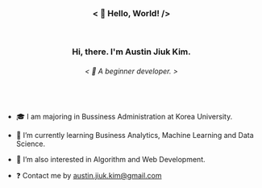 
<!--
**Austin-Jiuk-Kim/Austin-Jiuk-Kim** is a ✨ _special_ ✨ repository because its `README.md` (this file) appears on your GitHub profile.

Here are some ideas to get you started:

- 🔭 I’m currently working on ...
- 🌱 I’m currently learning ...
- 👯 I’m looking to collaborate on ...
- 🤔 I’m looking for help with ...
- 💬 Ask me about ...
- 📫 How to reach me: ...
- 😄 Pronouns: ...
- ⚡ Fun fact: ...
-->

<br/>

### <div align="center">< 👋 Hello, World! /></div>  
  
<br/>

### <div align="center">Hi, there. I'm Austin Jiuk Kim.</div>  
  

###### <div align="center">< 🍄 A beginner developer. ></div>  
  
<br/>

###    
  

- 🎓 I am majoring in Bussiness Administration at Korea University.  
  

- 🌱 I’m currently learning Business Analytics, Machine Learning and Data Science.  
  

- 🌱 I’m also interested in Algorithm and Web Development.  
  

- ❓ Contact me by austin.jiuk.kim@gmail.com  
  

<br/>  


